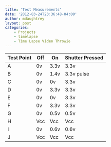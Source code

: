 ```yaml
---
title: 'Test Measurements'
date: '2012-03-24T23:36:48-04:00'
author: mdaughtrey
layout: post
categories:
    - Projects
    - timelapse
    - Time Lapse Video Throwie
---
```


| Test Point | Off | On | Shutter Pressed |
|---|---|---|---|
| A | 0v | 3.3v | 3.3v |
| B | 0v | 1.4v | 3.3v pulse |
| C | 0v | 0v | 3.3v |
| D | 0v | 3.3v | 3.3v |
| E | 0v | 0v | 3.3v |
| F | 0v | 3.3v | 3.3v |
| G | 0v | 0.5v | 0.5v |
| H | Vcc | Vcc | Vcc |
| I | 0v | 0.6v | 0.6v |
| J | Vcc | Vcc | Vcc |
